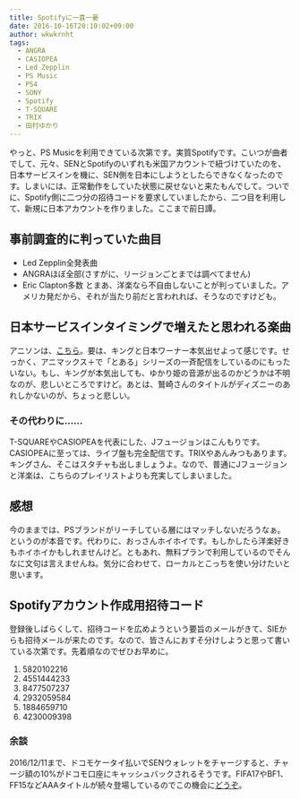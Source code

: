 ```yaml
---
title: Spotifyに一喜一憂
date: 2016-10-16T20:10:02+09:00
author: wkwkrnht
tags:
  - ANGRA
  - CASIOPEA
  - Led Zepplin
  - PS Music
  - PS4
  - SONY
  - Spotify
  - T-SQUARE
  - TRIX
  - 田村ゆかり
---
```

やっと、PS Musicを利用できている次第です。実質Spotifyです。こいつが曲者でして、元々、SENとSpotifyのいずれも米国アカウントで紐づけていたのを、日本サービスインを機に、SEN側を日本にしようとしたらできなくなったのです。しまいには、正常動作をしていた状態に戻せないと来たもんでして。ついでに、Spotify側に二つ分の招待コードを要求していましたから、二つ目を利用して、新規に日本アカウントを作りました。ここまで前日譚。

## 事前調査的に判っていた曲目

  * Led Zepplin全発表曲
  * ANGRAほぼ全部(さすがに、リージョンごとまでは調べてません)
  * Eric Clapton多数
とまあ、洋楽なら不自由しないことが判っていました。アメリカ発だから、それが当たり前だと言われれば、そうなのですけども。

## 日本サービスインタイミングで増えたと思われる楽曲

アニソンは、[こちら](http://hitomi.2ch.net/test/read.cgi/poverty/1475188735/l50)。要は、キングと日本ワーナー本気出せよって感じです。せっかく、アニマックス＋で「とある」シリーズの一斉配信をしているのにもったいない。もし、キングが本気出しても、ゆかり姫の音源が出るのかどうかは不明なのが、悲しいところですけど。あとは、鷲崎さんのタイトルがディズニーのあれしかないのが、ちょっと悲しい。

### その代わりに……

T-SQUAREやCASIOPEAを代表にした、Jフュージョンはこんもりです。CASIOPEAに至っては、ライブ盤も完全配信です。TRIXやあんみつもあります。キングさん、そこはスタチャも出しましょうよ。なので、普通にJフュージョンと洋楽は、こちらのプレイリストよりも充実してしまいました。

## 感想

今のままでは、PSブランドがリーチしている層にはマッチしないだろうなぁ。というのが本音です。代わりに、おっさんホイホイです。もしかしたら洋楽好きもホイホイかもしれませんけど。ともあれ、無料プランで利用しているのでそんなに文句は言えませんね。気分に合わせて、ローカルとこっちを使い分けたいと思います。

## Spotifyアカウント作成用招待コード

登録後しばらくして、招待コードを広めようという要旨のメールがきて、SIEからも招待メールが来たのです。なので、皆さんにおすそ分けしようと思って書いている次第です。先着順なのでぜひお早めに。

  1. 5820102216
  2. 4551444233
  3. 8477507237
  4. 2932059584
  5. 1884659710
  6. 4230009398

### 余談

2016/12/11まで、ドコモケータイ払いでSENウォレットをチャージすると、チャージ額の10%がドコモ口座にキャッシュバックされるそうです。FIFA17やBF1、FF15などAAAタイトルが続々登場しているのでこの機会に[どうぞ](https://www.jp.playstation.com/blog/detail/3886/20161104-psstore.html?tkgpscom=dc_psstore_docomo_20161104)。